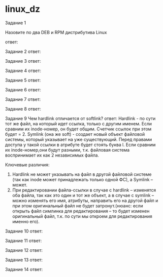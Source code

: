 # linux_dz
Задание 1

Назовите по два DEB и RPM дистрибутива Linux

ответ:

Задание 2
ответ:

Задание 3
ответ:

Задание 4
ответ:

Задание 5
ответ:

Задание 6
ответ:

Задание 7
ответ:

Задание 8
ответ:

Задание 9
Чем hardlink отличается от softlink?
ответ:
Hardlink - по сути тот же файл, на который идет ссылка, только с другим именем. Если сравним их inode-номер, он будет общим. Счетчик ссылок при этом будет = 2.
Symlink (она же soft) - создает новый объект файловой системы, который указывает на уже существующий. Перед правами доступа у такой ссылки в атрибуте будет стоять буква l. Если сравним их inode-номер,они будут разными, т.к. файловая система воспринимает их как 2 независимых файла.

Ключевые различия:
1. Hardlink не может указывать на файл в другой файловой системе (так как inode может принадлежать только одной ФС), а Symlink – может.
2. При редактировании файла-ссылки в случае с hardlink – изменятся оба файла, так как это один и тот же объект, а в случае с symlink – можно изменять его имя, атрибуты, направить его на другой файл и при этом оригинальный файл не будет затронут.(нюанс: если открыть файл симлинка для редактирования – то будет изменен оригинальный файл, т.к. по сути мы откроем для редактирования именно его).

Задание 10
ответ:

Задание 11
ответ:

Задание 12
ответ:

Задание 13
ответ:

Задание 14
ответ:

